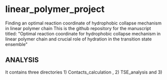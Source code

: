 # linear_polymer_project
Finding an optimal reaction coordinate of hydrophobic collapse mechanism in linear polymer chain
This is the github repository for the manuscript titled: "Optimal reaction coordinate for hydrophobic collapse mechanism in linear polymer chain and crucial role of hydration in the transition state ensemble"
## ANALYSIS ##
It contains three directories 1) Contacts_calculation , 2) TSE_analysis and 3)
